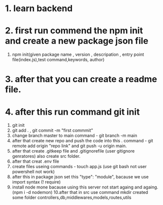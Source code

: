 # 1. learn backend 
# 2. first run commend the npm init and create a new package json file
1. npm init(given package name , version , descripation , entry point file(index.js),test command,keywords, author)
# 3. after that you can create a readme file.
# 4. after this run command git init 
1. git init 
2. git add . , git  commit -m "first commmit"
3. change branch master to main  command - git branch -m main
4. after that create new repo and push the code into this . command - git remote add origin "repo link" and  git push -u origin main.
5. after that create .gitkeep file and .gitignorefile (user gitignore genratores) also create src folder.
6. after that creat .env file 
7. create files useing commands - touch app.js  (use git bash not user powershell not work)
8. after this in package json set this "type": "module", bacause we use import syntax (! require)
9. install node mone bacause using this server not start againg and againg.(npm i -d nodemon)
10.after that in src use command mkdir created some folder controllers,db,middlewares,models,routes,utils